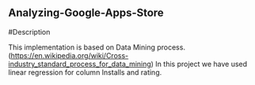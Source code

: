 ## Analyzing-Google-Apps-Store

#Description

This implementation is based on Data Mining process.(https://en.wikipedia.org/wiki/Cross-industry_standard_process_for_data_mining) 
In this project we have used linear regression for column Installs and rating.
